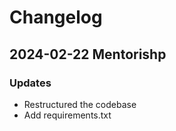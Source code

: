 # Changelog

## 2024-02-22 Mentorishp


### Updates
- Restructured the codebase
- Add requirements.txt